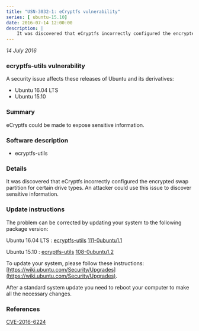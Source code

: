 ```yaml
---
title: "USN-3032-1: eCryptfs vulnerability"
series: [ ubuntu-15.10]
date: 2016-07-14 12:00:00
description: |
    It was discovered that eCryptfs incorrectly configured the encrypted swap partition for certain drive types. An attacker could use this issue to discover sensitive information. 
--- 
```

 
 

*14 July 2016*

### ecryptfs-utils vulnerability

A security issue affects these releases of Ubuntu and its derivatives:

* Ubuntu 16.04 LTS
* Ubuntu 15.10

### Summary

eCryptfs could be made to expose sensitive information. 

### Software description

* ecryptfs-utils 

### Details

It was discovered that eCryptfs incorrectly configured the encrypted swap partition for certain drive types. An attacker could use this issue to discover sensitive information. 

### Update instructions

The problem can be corrected by updating your system to the following package version:

Ubuntu 16.04 LTS
 : [ecryptfs-utils](https://launchpad.net/ubuntu/+source/ecryptfs-utils) <span> [111-0ubuntu1.1](https://launchpad.net/ubuntu/+source/ecryptfs-utils/111-0ubuntu1.1) </span> 

Ubuntu 15.10
 : [ecryptfs-utils](https://launchpad.net/ubuntu/+source/ecryptfs-utils) <span> [108-0ubuntu1.2](https://launchpad.net/ubuntu/+source/ecryptfs-utils/108-0ubuntu1.2) </span> 

To update your system, please follow these instructions: [https://wiki.ubuntu.com/Security/Upgrades](https://wiki.ubuntu.com/Security/Upgrades).

After a standard system update you need to reboot your computer to make all the necessary changes. 

### References

 
 [CVE-2016-6224](http://people.ubuntu.com/~ubuntu-security/cve/CVE-2016-6224)
 

